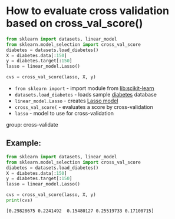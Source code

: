# How to evaluate cross validation based on cross_val_score()

```python
from sklearn import datasets, linear_model
from sklearn.model_selection import cross_val_score
diabetes = datasets.load_diabetes()
X = diabetes.data[:150]
y = diabetes.target[:150]
lasso = linear_model.Lasso()

cvs = cross_val_score(lasso, X, y)
```

- `from sklearn import` - import module from [lib:scikit-learn](https://onelinerhub.com/python-scikit-learn/how-to-install-scikit-learn-using-pip)
- `datasets.load_diabetes` - loads sample [diabetes](https://scikit-learn.org/stable/modules/generated/sklearn.datasets.load_diabetes.html) database
- `linear_model.Lasso` - creates [Lasso model](https://en.wikipedia.org/wiki/Lasso_(statistics))
- `cross_val_score(` - evaluates a score by cross-validation
- `lasso` - model to use for cross-validation

group: cross-validate

## Example: 
```python
from sklearn import datasets, linear_model
from sklearn.model_selection import cross_val_score
diabetes = datasets.load_diabetes()
X = diabetes.data[:150]
y = diabetes.target[:150]
lasso = linear_model.Lasso()

cvs = cross_val_score(lasso, X, y)
print(cvs)
```
```
[0.29828675 0.2241492  0.15480127 0.25519733 0.17108715]

```

